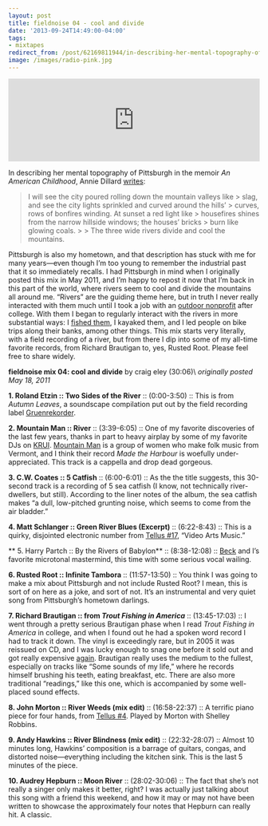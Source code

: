 ```yaml
---
layout: post 
title: fieldnoise 04 - cool and divide 
date: '2013-09-24T14:49:00-04:00' 
tags: 
- mixtapes 
redirect_from: /post/62169811944/in-describing-her-mental-topography-of-pittsburgh/
image: /images/radio-pink.jpg
---
```


<iframe width="100%" height="166" scrolling="no" frameborder="no" src="https://w.soundcloud.com/player/?url=https%3A//api.soundcloud.com/tracks/112257899&amp;color=ff5500&amp;auto_play=false&amp;hide_related=false&amp;show_comments=true&amp;show_user=true&amp;show_reposts=false"></iframe>

In describing her mental topography of Pittsburgh in the memoir *An American Childhood*, Annie Dillard [writes](http://books.google.com/books?id=6OZqoZPDipsC&lpg=PA3&vq=cool%20and%20divide&pg=PA3%23v=onepage&q&f=false):

> I will see the city poured rolling down the mountain valleys like > slag, and see the city lights sprinkled and curved around the hills’ > curves, rows of bonfires winding. At sunset a red light like > housefires shines from the narrow hillside windows; the houses’ bricks > burn like glowing coals. > > The three wide rivers divide and cool the mountains.

Pittsburgh is also my hometown, and that description has stuck with me for many years—even though I’m too young to remember the industrial past that it so immediately recalls. I had Pittsburgh in mind when I originally posted this mix in May 2011, and I’m happy to repost it now that I’m back in this part of the world, where rivers seem to cool and divide the mountains all around me. “Rivers” are the guiding theme here, but in truth I never really interacted with them much until I took a job with an [outdoor nonprofit](http://www.ventureoutdoors.org/) after college. With them I began to regularly interact with the rivers in more substantial ways: I [fished them](http://d.pr/u3E7), I kayaked them, and I led people on bike trips along their banks, among other things. This mix starts very literally, with a field recording of a river, but from there I dip into some of my all-time favorite records, from Richard Brautigan to, yes, Rusted Root. Please feel free to share widely.

**fieldnoise mix 04: cool and divide** by craig eley (30:06)\ *originally posted May 18, 2011*

**1. Roland Etzin :: Two Sides of the River** :: (0:00-3:50) :: This is from *Autumn Leaves*, a soundscape compilation put out by the field recording label [Gruenrekorder](http://www.gruenrekorder.de/?page_id=218).

**2. Mountain Man :: River** :: (3:39-6:05) :: One of my favorite discoveries of the last few years, thanks in part to heavy airplay by some of my favorite DJs on [KRUI](http://krui.fm/). [Mountain Man](http://mountainman.bandcamp.com/) is a group of women who make folk music from Vermont, and I think their record *Made the Harbour* is woefully under-appreciated. This track is a cappella and drop dead gorgeous.

**3. C.W. Coates :: 5 Catfish** :: (6:00-6:01) :: As the the title suggests, this 30-second track is a recording of 5 sea catfish (I know, not technically river-dwellers, but still). According to the liner notes of the album, the sea catfish makes “a dull, low-pitched grunting noise, which seems to come from the air bladder.”

**4. Matt Schlanger :: Green River Blues (Excerpt)** :: (6:22-8:43) :: This is a quirky, disjointed electronic number from [Tellus \#17](http://www.ubu.com/sound/tellus_17.html), “Video Arts Music.”

** 5. Harry Partch :: By the Rivers of Babylon** :: (8:38-12:08) :: [Beck](http://stereogum.com/101791ew_beck_-_harry_partch/franchises/wheres-the-beef/) and I’s favorite microtonal mastermind, this time with some serious vocal wailing.

**6. Rusted Root :: Infinite Tambora** :: (11:57-13:50) :: You think I was going to make a mix about Pittsburgh and not include Rusted Root? I mean, this is sort of on here as a joke, and sort of not. It’s an instrumental and very quiet song from Pittsburgh’s hometown darlings.

**7. Richard Brautigan :: from *Trout Fishing in America*** :: (13:45-17:03) :: I went through a pretty serious Brautigan phase when I read *Trout Fishing in America* in college, and when I found out he had a spoken word record I had to track it down. The vinyl is exceedingly rare, but in 2005 it was reissued on CD, and I was lucky enough to snag one before it sold out and got really expensive [again](http://www.amazon.com/Listening-Richard-Brautigan/dp/B00078GHTIef=sr_1_1?ie=UTF8&s=music&qid=1305759782&sr=8-1). Brautigan really uses the medium to the fullest, especially on tracks like “Some sounds of my life,” where he records himself brushing his teeth, eating breakfast, etc. There are also more traditional “readings,” like this one, which is accompanied by some well-placed sound effects.

**8. John Morton :: River Weeds (mix edit)** :: (16:58-22:37) :: A terrific piano piece for four hands, from [Tellus \#4](http://www.ubu.com/sound/tellus_4.html). Played by Morton with Shelley Robbins.

**9. Andy Hawkins :: River Blindness (mix edit)** :: (22:32-28:07) :: Almost 10 minutes long, Hawkins’ composition is a barrage of guitars, congas, and distorted noise—everything including the kitchen sink. This is the last 5 minutes of the piece.

**10. Audrey Hepburn :: Moon River** :: (28:02-30:06) :: The fact that she’s not really a singer only makes it better, right? I was actually just talking about this song with a friend this weekend, and how it may or may not have been written to showcase the approximately four notes that Hepburn can really hit. A classic.

